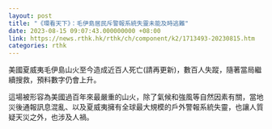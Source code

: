 ```yaml
---
layout: post
title: "《環看天下》：毛伊島居民斥警報系統失靈未能及時逃難"
date: 2023-08-15 09:07:43.000000000 +08:00
link: https://news.rthk.hk/rthk/ch/component/k2/1713493-20230815.htm
categories: rthk
---
```


美國夏威夷毛伊島山火至今造成近百人死亡(請再更新)，數百人失蹤，隨著當局繼續搜救，預料數字仍會上升。

這場被形容為美國過百年來最嚴重的山火，除了氣候和強風等自然因素有關，當地災後通報訊息混亂、以及夏威夷擁有全球最大規模的戶外警報系統失靈，也讓人質疑天災之外，也涉及人禍。
